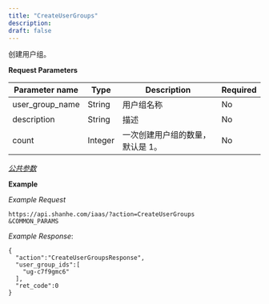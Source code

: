 ```yaml
---
title: "CreateUserGroups"
description: 
draft: false
---
```




创建用户组。

**Request Parameters**

| Parameter name | Type | Description | Required |
| --- | --- | --- | --- |
| user_group_name | String | 用户组名称 | No |
| description | String | 描述 | No |
| count | Integer | 一次创建用户组的数量，默认是 1。 | No |

[_公共参数_](../../../parameters/)

**Example**

_Example Request_

```
https://api.shanhe.com/iaas/?action=CreateUserGroups
&COMMON_PARAMS
```

_Example Response_:

```
{
  "action":"CreateUserGroupsResponse",
  "user_group_ids":[
    "ug-c7f9gmc6"
  ],
  "ret_code":0
}
```
